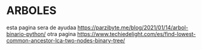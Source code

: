 # ARBOLES
esta pagina sera de ayudaa https://parzibyte.me/blog/2021/01/14/arbol-binario-python/
otra pagina https://www.techiedelight.com/es/find-lowest-common-ancestor-lca-two-nodes-binary-tree/
